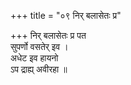 +++
title = "०९ निर् बलासेतः प्र"

+++
निर् बलासेतः प्र पत  
सुपर्णो वसतेर् इव ।  
अधेट इव हायनो  
ऽप द्राह्य् अवीरहा ॥